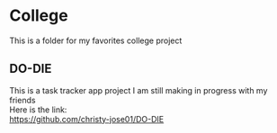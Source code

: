 # College
This is a folder for my favorites college project
## DO-DIE
This is a task tracker app project I am still making in progress with my friends <br>
Here is the link: <br>
https://github.com/christy-jose01/DO-DIE
